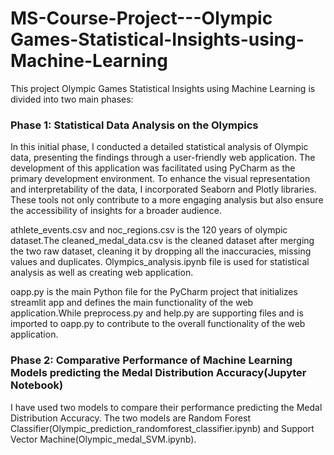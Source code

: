 # MS-Course-Project---Olympic Games-Statistical-Insights-using-Machine-Learning

 This project Olympic Games Statistical Insights using Machine Learning is divided into two main phases:

### Phase 1: Statistical Data Analysis on the Olympics

In this initial phase, I conducted a detailed statistical analysis of Olympic data, presenting the findings through a user-friendly web application. The development of this application was facilitated using PyCharm as the primary development environment. To enhance the visual representation and interpretability of the data, I incorporated Seaborn and Plotly libraries. These tools not only contribute to a more engaging analysis but also ensure the accessibility of insights for a broader audience.

athlete_events.csv and noc_regions.csv is the 120 years of olympic dataset.The cleaned_medal_data.csv is the cleaned dataset after merging the two raw dataset, cleaning it by dropping all the inaccuracies, missing values and duplicates. Olympics_analysis.ipynb file is used for statistical analysis as well as creating web application.

 oapp.py is the main Python file for the PyCharm project that initializes streamlit app and defines the main functionality of the web application.While preprocess.py and help.py are supporting files and is imported to oapp.py to contribute to the overall functionality of the web application.

### Phase 2: Comparative Performance of Machine Learning Models predicting the Medal Distribution Accuracy(Jupyter Notebook)

 I have used two models to compare their performance predicting the Medal Distribution Accuracy. The two models are Random Forest Classifier(Olympic_prediction_randomforest_classifier.ipynb) and Support Vector Machine(Olympic_medal_SVM.ipynb).






